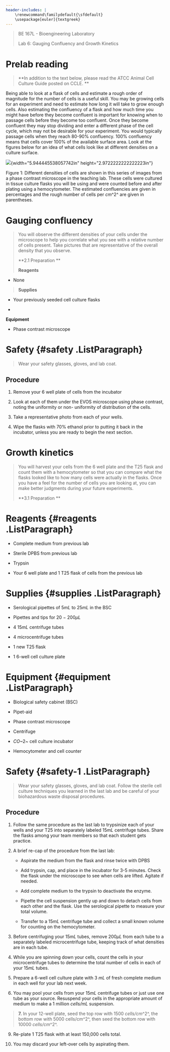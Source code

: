```yaml
---
header-includes: |
    \renewcommand\familydefault{\sfdefault}
    \usepackage[euler]{textgreek}
---
```


> BE 167L - Bioengineering Laboratory
>
> Lab 6: Gauging Confluency and Growth Kinetics

Prelab reading 
===============

> **In addition to the text below, please read the ATCC Animal Cell
> Culture Guide posted on CCLE. **

Being able to look at a flask of cells and estimate a rough order of
magnitude for the number of cells is a useful skill. You may be growing
cells for an experiment and need to estimate how long it will take to
grow enough cells. Also estimating the confluency of a flask and how
much time you might have before they become confluent is important for
knowing when to passage cells before they become too confluent. Once
they become confluent they may stop dividing and enter a different phase
of the cell cycle, which may not be desirable for your experiment. You
would typically passage cells when they reach 80-90% confluency. 100%
confluency means that cells cover 100% of the available surface area.
Look at the figures below for an idea of what cells look like at
different densities on a culture surface.

![](media/image1.jpg){width="5.944445538057742in"
height="2.9722222222222223in"}

Figure 1: Different densities of cells are shown in this series of
images from a phase contrast microscope in the teaching lab. These cells
were cultured in tissue culture flasks you will be using and were
counted before and after plating using a hemocytometer. The estimated
confluencies are given in percentages and the rough number of cells per
*cm*^2^ are given in parentheses.

Gauging confluency 
===================

> You will observe the different densities of your cells under the
> microscope to help you correlate what you see with a relative number
> of cells present. Take pictures that are representative of the overall
> density that you observe.
>
> **2.1 Preparation **
>
> **Reagents**

-   None

> **Supplies**

-   Your previously seeded cell culture flasks

-   

**Equipment**

-   Phase contrast microscope

Safety  {#safety .ListParagraph}
=======

> Wear your safety glasses, gloves, and lab coat.

Procedure 
----------

1.  Remove your 6 well plate of cells from the incubator

2.  Look at each of them under the EVOS microscope using phase contrast,
    noting the uniformity or non- uniformity of distribution of the
    cells.

3.  Take a representative photo from each of your wells.

4.  Wipe the flasks with 70% ethanol prior to putting it back in the
    incubator, unless you are ready to begin the next section.

Growth kinetics 
================

> You will harvest your cells from the 6 well plate and the T25 flask
> and count them with a hemocytometer so that you can compare what the
> flasks looked like to how many cells were actually in the flasks. Once
> you have a feel for the number of cells you are looking at, you can
> make better judgments during your future experiments.
>
> **3.1 Preparation **

Reagents  {#reagents .ListParagraph}
=========

-   Complete medium from previous lab

-   Sterile DPBS from previous lab

-   Trypsin

-   Your 6 well plate and 1 T25 flask of cells from the previous lab

Supplies  {#supplies .ListParagraph}
=========

-   Serological pipettes of 5*mL* to 25*mL* in the BSC

-   Pipettes and tips for 20 *−* 200*µL*

-   4 15*mL* centrifuge tubes

-   4 microcentrifuge tubes

-   1 new T25 flask

-   1 6-well cell culture plate

Equipment  {#equipment .ListParagraph}
==========

-   Biological safety cabinet (BSC)

-   Pipet-aid

-   Phase contrast microscope

-   Centrifuge

-   *CO*~2~ cell culture incubator

-   Hemocytometer and cell counter

Safety  {#safety-1 .ListParagraph}
=======

> Wear your safety glasses, gloves, and lab coat. Follow the sterile
> cell culture techniques you learned in the last lab and be careful of
> your biohazardous waste disposal procedures.

Procedure 
----------

1.  Follow the same procedure as the last lab to trypsinize each of your
    wells and your T25 into separately labeled 15*mL* centrifuge tubes.
    Share the flasks among your team members so that each student gets
    practice.

2.  A brief re-cap of the procedure from the last lab:

    -   Aspirate the medium from the flask and rinse twice with DPBS

    -   Add trypsin, cap, and place in the incubator for 3-5 minutes.
        Check the flask under the microscope to see when cells are
        lifted. Agitate if needed.

    -   Add complete medium to the trypsin to deactivate the enzyme.

    -   Pipette the cell suspension gently up and down to detach cells
        from each other and the flask. Use the serological pipette to
        measure your total volume.

    -   Transfer to a 15*mL* centrifuge tube and collect a small known
        volume for counting on the hemocytometer.

3.  Before centrifuging your 15*mL* tubes, remove 200*µL* from each tube
    to a separately labeled microcentrifuge tube, keeping track of what
    densities are in each tube.

4.  While you are spinning down your cells, count the cells in your
    microcentrifuge tubes to determine the total number of cells in each
    of your 15*mL* tubes.

5.  Prepare a 6-well cell culture plate with 3 *mL* of fresh complete
    medium in each well for your lab next week.

6.  You may pool your cells from your 15*mL* centrifuge tubes or just
    use one tube as your source. Resuspend your cells in the appropriate
    amount of medium to make a 1 million *cells/mL* suspension.

> **7.** In your 12-well plate, seed the top row with 1500
> *cells/cm*^2^, the bottom row with 5000 cells/cm^2^, then seed the
> bottom row with 10000 *cells/cm*^2^.

9.  Re-plate 1 T25 flask with at least 150,000 cells total.

10. You may discard your left-over cells by aspirating them.
